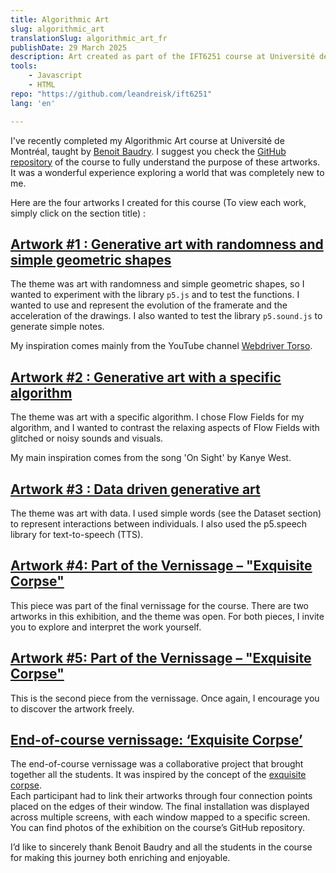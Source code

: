 ```yaml
---
title: Algorithmic Art
slug: algorithmic_art
translationSlug: algorithmic_art_fr
publishDate: 29 March 2025
description: Art created as part of the IFT6251 course at Université de Montréal.
tools: 
    - Javascript
    - HTML
repo: "https://github.com/leandreisk/ift6251"
lang: 'en'

---
```


I've recently completed my Algorithmic Art course at Université de Montréal, taught by [Benoit Baudry](https://softwarediversity.eu/index.html). I suggest you check the [GitHub repository](https://github.com/rethread-studio/algorithmic-art-course/tree/2025) of the course to fully understand the purpose of these artworks.  It was a wonderful experience exploring a world that was completely new to me. 

Here are the four artworks I created for this course (To view each work, simply click on the section title) :

## <a href="/assets/projects/ift6251/Artwork1/index.html" target="_blank" rel="noopener">Artwork #1 : Generative art with randomness and simple geometric shapes</a>
The theme was art with randomness and simple geometric shapes, so I wanted to experiment with the library `p5.js` and to test the functions. I wanted to use and represent the evolution of the framerate and the acceleration of the drawings. I also wanted to test the library `p5.sound.js` to generate simple notes.

My inspiration comes mainly from the YouTube channel [Webdriver Torso](https://www.youtube.com/channel/UCsLiV4WJfkTEHH0b9PmRklw).

## <a href="/assets/projects/ift6251/Artwork2/index.html" target="_blank" rel="noopener">Artwork #2 : Generative art with a specific algorithm</a>
The theme was art with a specific algorithm. I chose Flow Fields for my algorithm, and I wanted to contrast the relaxing aspects of Flow Fields with glitched or noisy sounds and visuals.

My main inspiration comes from the song 'On Sight' by Kanye West.

## <a href="/assets/projects/ift6251/Artwork3/index.html" target="_blank" rel="noopener">Artwork #3 : Data driven generative art</a>

The theme was art with data. I used simple words (see the Dataset section) to represent interactions between individuals. I also used the p5.speech library for text-to-speech (TTS).

## <a href="/assets/projects/ift6251/Artwork4/index.html" target="_blank" rel="noopener">Artwork #4: Part of the Vernissage – "Exquisite Corpse"</a>

This piece was part of the final vernissage for the course. There are two artworks in this exhibition, and the theme was open. For both pieces, I invite you to explore and interpret the work yourself.

## <a href="/assets/projects/ift6251/Artwork5/index.html" target="_blank" rel="noopener">Artwork #5: Part of the Vernissage – "Exquisite Corpse"</a>

This is the second piece from the vernissage. Once again, I encourage you to discover the artwork freely.

## <a href="/assets/projects/ift6251/exquis/exquisite-conductor.html" target="_blank" rel="noopener">End-of-course vernissage: ‘Exquisite Corpse’</a>

The end-of-course vernissage was a collaborative project that brought together all the students. It was inspired by the concept of the [exquisite corpse](https://en.wikipedia.org/wiki/Exquisite_corpse).  
Each participant had to link their artworks through four connection points placed on the edges of their window. The final installation was displayed across multiple screens, with each window mapped to a specific screen. You can find photos of the exhibition on the course’s GitHub repository.

I’d like to sincerely thank Benoit Baudry and all the students in the course for making this journey both enriching and enjoyable.
